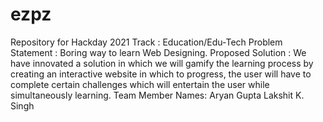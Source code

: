 # ezpz
Repository for Hackday 2021
Track : Education/Edu-Tech
Problem Statement : Boring way to learn Web Designing.
Proposed Solution : We have innovated a solution in which we will gamify the learning process by creating an interactive website in which to progress, the user will have to complete certain challenges which will entertain the user while simultaneously learning.
Team Member Names: Aryan Gupta
                   Lakshit K. Singh
